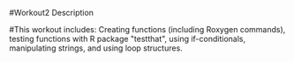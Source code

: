 #Workout2 Description

#This workout includes: Creating functions (including Roxygen commands), testing functions with 
R package "testthat", using if-conditionals, manipulating strings, and 
using loop structures.
